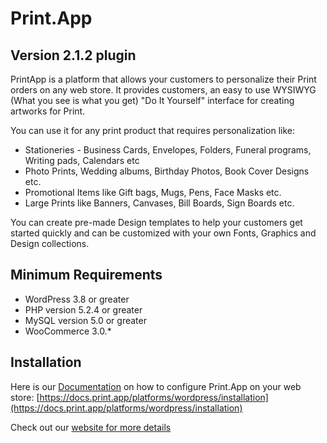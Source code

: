 # Print.App

## Version 2.1.2 plugin
PrintApp is a platform that allows your customers to personalize their Print orders on any web store.
It provides customers, an easy to use WYSIWYG (What you see is what you get) "Do It Yourself" interface for creating artworks for Print.

You can use it for any print product that requires personalization like:

*   Stationeries - Business Cards, Envelopes, Folders, Funeral programs, Writing pads, Calendars etc
*   Photo Prints, Wedding albums, Birthday Photos, Book Cover Designs etc.
*   Promotional Items like Gift bags, Mugs, Pens, Face Masks etc.
*   Large Prints like Banners, Canvases, Bill Boards, Sign Boards etc.

You can create pre-made Design templates to help your customers get started quickly and can be customized with your own Fonts, Graphics and Design collections.


## Minimum Requirements

* WordPress 3.8 or greater
* PHP version 5.2.4 or greater
* MySQL version 5.0 or greater
* WooCommerce 3.0.*

## Installation

Here is our [Documentation](https://docs.print.app/platforms/wordpress/installation) on how to configure Print.App on your web store:
[https://docs.print.app/platforms/wordpress/installation](https://docs.print.app/platforms/wordpress/installation)


Check out our [website for more details](https://print.app)

